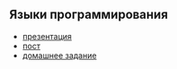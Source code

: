 ## Языки программирования

- [презентация](http://yadi.sk/d/7_0EkGHpw6pY)
- [пост](http://clubs.ya.ru/4611686018427468886/replies.xml?item_no=626)
- [домашнее задание](https://github.com/yandex-shri/dz-js-async)
